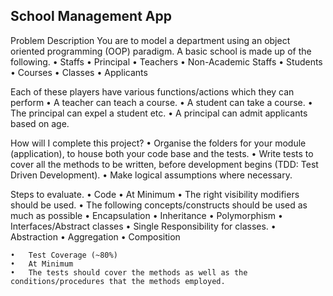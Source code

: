 ## School Management App

Problem Description
You are to model a department using an object oriented programming (OOP) paradigm. A basic school is made up of the following.
•	Staffs
•	Principal
•	Teachers
•	Non-Academic Staffs
•	Students
•	Courses
•	Classes
•	Applicants

Each of these players have various functions/actions which they can perform
•	A teacher can teach a course.
•	A student can take a course.
•	The principal can expel a student etc.
•	A principal can admit applicants based on age.

How will I complete this project?
•	Organise the folders for your module (application), to house both your code base and the tests.
•	Write tests to cover all the methods to be written, before development begins (TDD: Test Driven Development).
•	Make logical assumptions where necessary.

Steps to evaluate.
•	Code
•	At Minimum
•	The right visibility modifiers should be used.
•	The following concepts/constructs should be used as much as possible
•	Encapsulation
•	Inheritance
•	Polymorphism
•	Interfaces/Abstract classes
•	Single Responsibility for classes.
•	Abstraction
•	Aggregation
•	Composition

	•	Test Coverage (~80%)
	•	At Minimum
	•	The tests should cover the methods as well as the conditions/procedures that the methods employed.






